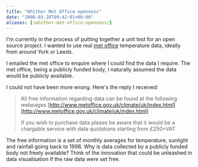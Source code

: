 ```yaml
---
title: "Whither Met Office openness"
date: "2008-03-28T09:42:01+00:00"
aliases: [/whither-met-office-openness/]
---
```


I'm currently in the process of putting together a unit test for an open source project. I wanted to use real [met office](http://www.metoffice.gov.uk/) temperature data, ideally from around York or Leeds.

I emailed the met office to enquire where I could find the data I require. The met office, being a publicly funded body, I naturally assumed the data would be publicly available.

I could not have been more wrong. Here's the reply I received:

>All free information regarding data can be found at the following webpages [http://www.metoffice.gov.uk/climate/uk/index.html](http://www.metoffice.gov.uk/climate/uk/index.html)
>
>If you wish to purchase data please be aware that it would be a chargable service with data quotations starting from £250+VAT

The free information is a set of monthly averages for temperature, sunlight and rainfall going back to 1998. Why is data collected by a publicly funded body not freely available? Think of the innovation that could be unleashed in data visualisation if the raw data were set free.
